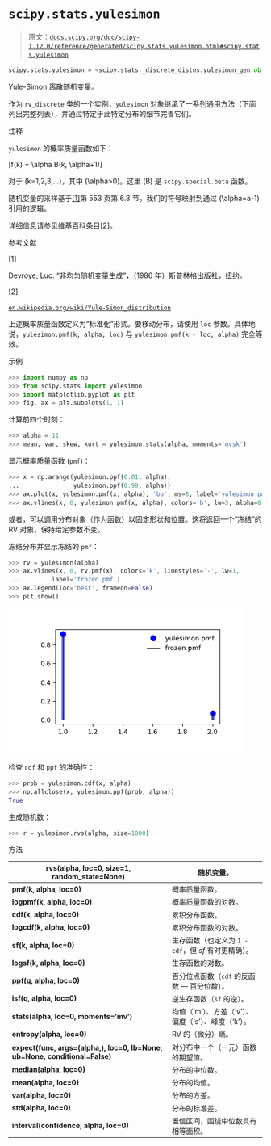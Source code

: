 # `scipy.stats.yulesimon`

> 原文：[`docs.scipy.org/doc/scipy-1.12.0/reference/generated/scipy.stats.yulesimon.html#scipy.stats.yulesimon`](https://docs.scipy.org/doc/scipy-1.12.0/reference/generated/scipy.stats.yulesimon.html#scipy.stats.yulesimon)

```py
scipy.stats.yulesimon = <scipy.stats._discrete_distns.yulesimon_gen object>
```

Yule-Simon 离散随机变量。

作为 `rv_discrete` 类的一个实例，`yulesimon` 对象继承了一系列通用方法（下面列出完整列表），并通过特定于此特定分布的细节完善它们。

注释

`yulesimon` 的概率质量函数如下：

\[f(k) = \alpha B(k, \alpha+1)\]

对于 \(k=1,2,3,...\)，其中 \(\alpha>0\)。这里 \(B\) 是 `scipy.special.beta` 函数。

随机变量的采样基于[[1]](#r71ee978d9ee0-1)第 553 页第 6.3 节。我们的符号映射到通过 \(\alpha=a-1\) 引用的逻辑。

详细信息请参见维基百科条目[[2]](#r71ee978d9ee0-2)。

参考文献

[1]

Devroye, Luc. “非均匀随机变量生成”，（1986 年）斯普林格出版社，纽约。

[2]

[`en.wikipedia.org/wiki/Yule-Simon_distribution`](https://en.wikipedia.org/wiki/Yule-Simon_distribution)

上述概率质量函数定义为“标准化”形式。要移动分布，请使用 `loc` 参数。具体地说，`yulesimon.pmf(k, alpha, loc)` 与 `yulesimon.pmf(k - loc, alpha)` 完全等效。

示例

```py
>>> import numpy as np
>>> from scipy.stats import yulesimon
>>> import matplotlib.pyplot as plt
>>> fig, ax = plt.subplots(1, 1) 
```

计算前四个时刻：

```py
>>> alpha = 11
>>> mean, var, skew, kurt = yulesimon.stats(alpha, moments='mvsk') 
```

显示概率质量函数 (`pmf`)：

```py
>>> x = np.arange(yulesimon.ppf(0.01, alpha),
...               yulesimon.ppf(0.99, alpha))
>>> ax.plot(x, yulesimon.pmf(x, alpha), 'bo', ms=8, label='yulesimon pmf')
>>> ax.vlines(x, 0, yulesimon.pmf(x, alpha), colors='b', lw=5, alpha=0.5) 
```

或者，可以调用分布对象（作为函数）以固定形状和位置。这将返回一个“冻结”的 RV 对象，保持给定参数不变。

冻结分布并显示冻结的 `pmf`：

```py
>>> rv = yulesimon(alpha)
>>> ax.vlines(x, 0, rv.pmf(x), colors='k', linestyles='-', lw=1,
...         label='frozen pmf')
>>> ax.legend(loc='best', frameon=False)
>>> plt.show() 
```

![../../_images/scipy-stats-yulesimon-1_00_00.png](img/72beb3aae1799c65ba254bfe8525aedb.png)

检查 `cdf` 和 `ppf` 的准确性：

```py
>>> prob = yulesimon.cdf(x, alpha)
>>> np.allclose(x, yulesimon.ppf(prob, alpha))
True 
```

生成随机数：

```py
>>> r = yulesimon.rvs(alpha, size=1000) 
```

方法

| **rvs(alpha, loc=0, size=1, random_state=None)** | 随机变量。 |
| --- | --- |
| **pmf(k, alpha, loc=0)** | 概率质量函数。 |
| **logpmf(k, alpha, loc=0)** | 概率质量函数的对数。 |
| **cdf(k, alpha, loc=0)** | 累积分布函数。 |
| **logcdf(k, alpha, loc=0)** | 累积分布函数的对数。 |
| **sf(k, alpha, loc=0)** | 生存函数（也定义为 `1 - cdf`，但 *sf* 有时更精确）。 |
| **logsf(k, alpha, loc=0)** | 生存函数的对数。 |
| **ppf(q, alpha, loc=0)** | 百分位点函数（`cdf` 的反函数 — 百分位数）。 |
| **isf(q, alpha, loc=0)** | 逆生存函数（`sf` 的逆）。 |
| **stats(alpha, loc=0, moments=’mv’)** | 均值（‘m’）、方差（‘v’）、偏度（‘s’）、峰度（‘k’）。 |
| **entropy(alpha, loc=0)** | RV 的（微分）熵。 |
| **expect(func, args=(alpha,), loc=0, lb=None, ub=None, conditional=False)** | 对分布中一个（一元）函数的期望值。 |
| **median(alpha, loc=0)** | 分布的中位数。 |
| **mean(alpha, loc=0)** | 分布的均值。 |
| **var(alpha, loc=0)** | 分布的方差。 |
| **std(alpha, loc=0)** | 分布的标准差。 |
| **interval(confidence, alpha, loc=0)** | 置信区间，围绕中位数具有相等面积。 |

